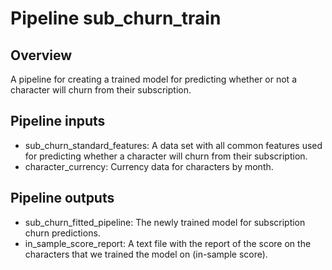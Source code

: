 # Pipeline sub_churn_train

## Overview

A pipeline for creating a trained model for predicting whether or not a character will churn from their subscription.

## Pipeline inputs


- sub_churn_standard_features: A data set with all common features used for predicting whether a character will churn from their subscription.
- character_currency: Currency data for characters by month.

## Pipeline outputs

- sub_churn_fitted_pipeline: The newly trained model for subscription churn predictions.
- in_sample_score_report: A text file with the report of the score on the characters that we trained the model on (in-sample score).
